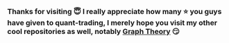 ### Thanks for visiting :innocent: I really appreciate how many :star: you guys have given to quant-trading, I merely hope you visit my other cool repositories as well, notably <a href=https://github.com/je-suis-tm/graph-theory>Graph Theory</a> :smirk:
